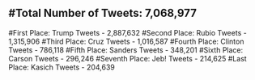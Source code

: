 #Total Number of Tweets: 7,068,977 
---
#First Place: Trump Tweets - 2,887,632
#Second Place: Rubio Tweets - 1,315,906
#Third Place: Cruz Tweets - 1,016,587
#Fourth Place: Clinton Tweets - 786,118
#Fifth Place: Sanders Tweets - 348,201
#Sixth Place: Carson Tweets - 296,246
#Seventh Place: Jeb! Tweets - 214,625
#Last Place: Kasich Tweets - 204,639
